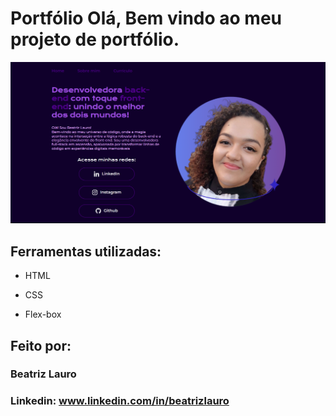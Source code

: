# Portfólio Olá, Bem vindo ao meu projeto de portfólio.

![Alt text](image.png)

## Ferramentas utilizadas:

* HTML

* CSS

* Flex-box

## Feito por:

### Beatriz Lauro

### Linkedin: www.linkedin.com/in/beatrizlauro

```